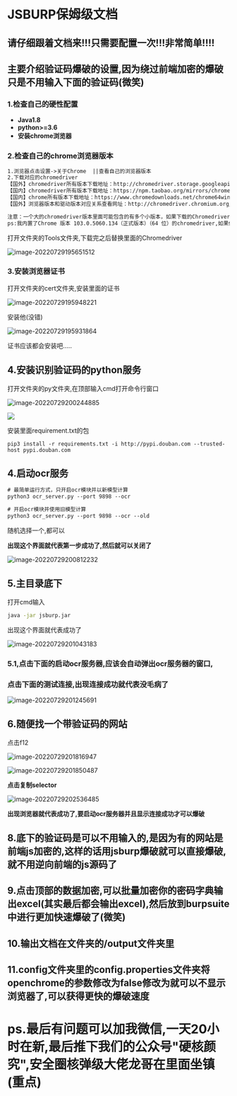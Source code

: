 # JSBURP保姆级文档

## 请仔细跟着文档来!!!只需要配置一次!!!非常简单!!!!

## 主要介绍验证码爆破的设置,因为绕过前端加密的爆破只是不用输入下面的验证码(微笑)

### 1.检查自己的硬性配置

- **Java1.8**
- **python>=3.6**
- **安装chrome浏览器**

### 2.检查自己的chrome浏览器版本

```html
1.浏览器点击设置->关于Chrome  ||查看自己的浏览器版本
2.下载对应的chromedriver
【国外】chromedriver所有版本下载地址：http://chromedriver.storage.googleapis.com/index.html
【国内】chromedriver所有版本下载地址：https://npm.taobao.org/mirrors/chromedriver
【国内】chrome所有版本下载地址：https://www.chromedownloads.net/chrome64win/
【国外】浏览器版本和驱动版本对应关系查看网址：http://chromedriver.chromium.org/downloads

注意：一个大的chromedriver版本里面可能包含的有多个小版本，如果下载的Chromedriver版本和当前使用的chrome浏览器版本不匹配则可以换其他的试试。比如：chromedriver  79版里面有v79.0.3945.16    v79.0.3945.36
ps:我内置了Chrome 版本 103.0.5060.134（正式版本）（64 位）的chromedriver,如果你是这个版本就不用下载了
```

打开文件夹的Tools文件夹,下载完之后替换里面的Chromedriver

![image-20220729195651512](https://user-images.githubusercontent.com/68812236/181764767-ba8e306d-ebd6-4fbd-bd8a-592ff33b40ae.png)

### 3.安装浏览器证书

打开文件夹的cert文件夹,安装里面的证书

![image-20220729195948221](C:\Users\admin\AppData\Roaming\Typora\typora-user-images\image-20220729195948221.png)

安装他(没错)

![image-20220729195931864](C:\Users\admin\AppData\Roaming\Typora\typora-user-images\image-20220729195931864.png)

证书应该都会安装吧.....

## 4.安装识别验证码的python服务

打开文件夹的py文件夹,在顶部输入cmd打开命令行窗口

![image-20220729200244885](C:\Users\admin\AppData\Roaming\Typora\typora-user-images\image-20220729200244885.png)

![](C:\Users\admin\AppData\Roaming\Typora\typora-user-images\image-20220729200408065.png)

安装里面requirement.txt的包

```cmdCancel changes
pip3 install -r requirements.txt -i http://pypi.douban.com --trusted-host pypi.douban.com
```

## 4.启动ocr服务

```txt
# 最简单运行方式，只开启ocr模块并以新模型计算
python3 ocr_server.py --port 9898 --ocr

# 开启ocr模块并使用旧模型计算
python3 ocr_server.py --port 9898 --ocr --old
```

随机选择一个,都可以

**出现这个界面就代表第一步成功了,然后就可以关闭了**

![image-20220729200812232](C:\Users\admin\AppData\Roaming\Typora\typora-user-images\image-20220729200812232.png)

## 5.主目录底下

打开cmd输入

```cmd
java -jar jsburp.jar
```

出现这个界面就代表成功了

![image-20220729201043183](C:\Users\admin\AppData\Roaming\Typora\typora-user-images\image-20220729201043183.png)

### 5.1,点击下面的启动ocr服务器,应该会自动弹出ocr服务器的窗口,

### 点击下面的测试连接,出现连接成功就代表没毛病了

![image-20220729201245691](C:\Users\admin\AppData\Roaming\Typora\typora-user-images\image-20220729201245691.png)

## 6.随便找一个带验证码的网站

点击f12

![image-20220729201816947](C:\Users\admin\AppData\Roaming\Typora\typora-user-images\image-20220729201816947.png)

![image-20220729201850487](C:\Users\admin\AppData\Roaming\Typora\typora-user-images\image-20220729201850487.png)

**点击复制selector**

![image-20220729202536485](C:\Users\admin\AppData\Roaming\Typora\typora-user-images\image-20220729202536485.png)

**出现浏览器就代表成功了,要启动ocr服务器并且显示连接成功才可以爆破**





## 8.底下的验证码是可以不用输入的,是因为有的网站是前端js加密的,这样的话用jsburp爆破就可以直接爆破,就不用逆向前端的js源码了

## 9.点击顶部的数据加密,可以批量加密你的密码字典输出excel(其实最后都会输出excel),然后放到burpsuite中进行更加快速爆破了(微笑)

## 10.输出文档在文件夹的/output文件夹里

## 11.config文件夹里的config.properties文件夹将openchrome的参数修改为false修改为就可以不显示浏览器了,可以获得更快的爆破速度

# ps.最后有问题可以加我微信,一天20小时在新,最后推下我们的公众号"硬核颜究",安全圈核弹级大佬**龙哥**在里面坐镇(重点)
